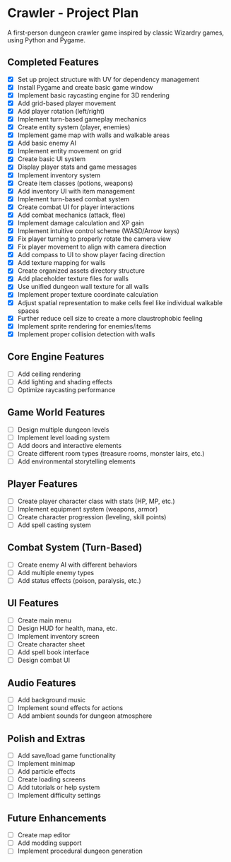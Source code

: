# Crawler - Project Plan

A first-person dungeon crawler game inspired by classic Wizardry games, using Python and Pygame.

## Completed Features
- [x] Set up project structure with UV for dependency management
- [x] Install Pygame and create basic game window
- [x] Implement basic raycasting engine for 3D rendering
- [x] Add grid-based player movement
- [x] Add player rotation (left/right)
- [x] Implement turn-based gameplay mechanics
- [x] Create entity system (player, enemies)
- [x] Implement game map with walls and walkable areas
- [x] Add basic enemy AI
- [x] Implement entity movement on grid
- [x] Create basic UI system
- [x] Display player stats and game messages
- [x] Implement inventory system
- [x] Create item classes (potions, weapons)
- [x] Add inventory UI with item management
- [x] Implement turn-based combat system
- [x] Create combat UI for player interactions
- [x] Add combat mechanics (attack, flee)
- [x] Implement damage calculation and XP gain
- [x] Implement intuitive control scheme (WASD/Arrow keys)
- [x] Fix player turning to properly rotate the camera view
- [x] Fix player movement to align with camera direction
- [x] Add compass to UI to show player facing direction
- [x] Add texture mapping for walls
- [x] Create organized assets directory structure
- [x] Add placeholder texture files for walls
- [x] Use unified dungeon wall texture for all walls
- [x] Implement proper texture coordinate calculation
- [x] Adjust spatial representation to make cells feel like individual walkable spaces
- [x] Further reduce cell size to create a more claustrophobic feeling
- [x] Implement sprite rendering for enemies/items
- [x] Implement proper collision detection with walls

## Core Engine Features
- [ ] Add ceiling rendering
- [ ] Add lighting and shading effects
- [ ] Optimize raycasting performance

## Game World Features
- [ ] Design multiple dungeon levels
- [ ] Implement level loading system
- [ ] Add doors and interactive elements
- [ ] Create different room types (treasure rooms, monster lairs, etc.)
- [ ] Add environmental storytelling elements

## Player Features
- [ ] Create player character class with stats (HP, MP, etc.)
- [ ] Implement equipment system (weapons, armor)
- [ ] Create character progression (leveling, skill points)
- [ ] Add spell casting system

## Combat System (Turn-Based)
- [ ] Create enemy AI with different behaviors
- [ ] Add multiple enemy types
- [ ] Add status effects (poison, paralysis, etc.)

## UI Features
- [ ] Create main menu
- [ ] Design HUD for health, mana, etc.
- [ ] Implement inventory screen
- [ ] Create character sheet
- [ ] Add spell book interface
- [ ] Design combat UI

## Audio Features
- [ ] Add background music
- [ ] Implement sound effects for actions
- [ ] Add ambient sounds for dungeon atmosphere

## Polish and Extras
- [ ] Add save/load game functionality
- [ ] Implement minimap
- [ ] Add particle effects
- [ ] Create loading screens
- [ ] Add tutorials or help system
- [ ] Implement difficulty settings

## Future Enhancements
- [ ] Create map editor
- [ ] Add modding support
- [ ] Implement procedural dungeon generation